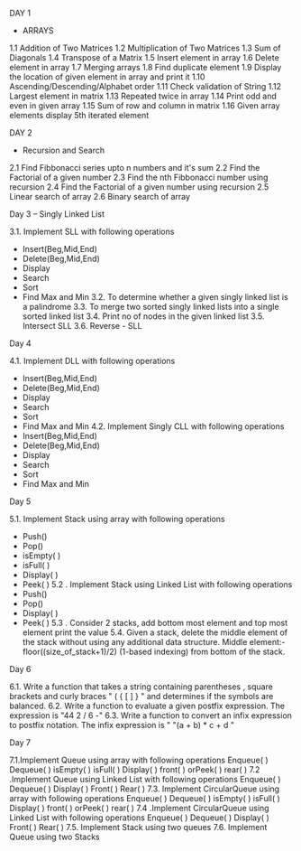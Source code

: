 DAY 1
-   ARRAYS

1.1  Addition of Two Matrices
1.2  Multiplication of Two Matrices
1.3  Sum of Diagonals
1.4  Transpose of a Matrix
1.5  Insert element in array
1.6  Delete element in array
1.7  Merging arrays
1.8  Find duplicate element
1.9  Display the location of given element in array and print it
1.10  Ascending/Descending/Alphabet order
1.11  Check validation of String
1.12  Largest element in matrix
1.13  Repeated twice in array
1.14  Print odd and even in given array
1.15  Sum of row and column in matrix
1.16  Given array elements display 5th iterated element

DAY 2
-  Recursion and Search

2.1  Find Fibbonacci series upto n numbers and it's sum
2.2  Find the Factorial of a given number
2.3  Find the nth Fibbonacci number using recursion
2.4  Find the Factorial of a given number using recursion
2.5  Linear search of array
2.6  Binary search of array

Day 3 
–  Singly Linked List

3.1.	Implement SLL with following operations
-  Insert(Beg,Mid,End)
-  Delete(Beg,Mid,End)
-  Display
-  Search
-  Sort
-  Find Max and Min
3.2.	To determine whether a given singly linked list is a palindrome
3.3.	To merge two sorted singly linked lists into a single sorted linked list
3.4.	Print no of nodes in the given linked list
3.5.	Intersect SLL
3.6.	Reverse - SLL

Day 4

4.1.  Implement DLL with following operations
-  Insert(Beg,Mid,End)
-  Delete(Beg,Mid,End)
-  Display
-  Search
-  Sort
-  Find Max and Min
4.2.  Implement Singly CLL with following operations
-  Insert(Beg,Mid,End)
-   Delete(Beg,Mid,End)
-   Display
-   Search
-   Sort
-   Find Max and Min

Day 5

5.1.  Implement Stack using array with following operations
-   Push()
-   Pop()
-   isEmpty( )
-   isFull( )
-   Display( )
-   Peek( )
5.2 .  Implement Stack using Linked List with following operations
-   Push()
-   Pop()
-   Display( )
-   Peek( )
5.3 .  Consider 2 stacks, add bottom most element and top most element print the value
5.4.    Given a stack, delete the middle element of the stack without using any additional data structure.
Middle element:- floor((size_of_stack+1)/2) (1-based indexing) from bottom of the stack.

Day 6

6.1.   Write a function that takes a string containing parentheses , square brackets  and curly braces "  ( { [ ] } " and determines if the symbols are balanced. 
6.2.   Write a function to evaluate a given postfix expression. The expression is "44 2 / 6 -"
6.3. Write a function to convert an infix expression to postfix notation. The infix expression is " "(a + b) * c + d "

Day 7

7.1.Implement Queue using array with following operations
Enqueue( )
Dequeue( )
isEmpty( )
isFull( )
Display( )
front( ) orPeek( )
rear( )
7.2 .Implement Queue using Linked List with following operations
Enqueue( )
Dequeue( )
Display( )
Front( )
Rear( )
7.3. Implement CircularQueue using array with following operations
Enqueue( )
Dequeue( )
isEmpty( )
isFull( )
Display( )
front( ) orPeek( )
rear( )
7.4 .Implement CircularQueue using Linked List with following operations
Enqueue( )
Dequeue( )
Display( )
Front( )
Rear( )
7.5. Implement Stack using two queues
7.6. Implement Queue using two Stacks


